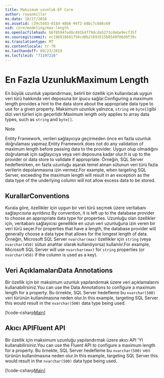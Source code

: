 ```yaml
---
title: Maksimum uzunluk-EF Core
author: rowanmiller
ms.date: 10/27/2016
ms.assetid: c39c5d43-018d-48b8-94f2-b8bc7c686c69
uid: core/modeling/max-length
ms.openlocfilehash: b6f0594fed0c491b4f79dcda5273cdebe9ecf35f
ms.sourcegitcommit: ec196918691f50cd0b21693515b0549f06d9f39c
ms.translationtype: MT
ms.contentlocale: tr-TR
ms.lasthandoff: 09/23/2019
ms.locfileid: "71197216"
---
```

# <a name="maximum-length"></a><span data-ttu-id="e0185-102">En Fazla Uzunluk</span><span class="sxs-lookup"><span data-stu-id="e0185-102">Maximum Length</span></span>

<span data-ttu-id="e0185-103">En büyük uzunluk yapılandırması, belirli bir özellik için kullanılacak uygun veri türü hakkında veri deposuna bir ipucu sağlar.</span><span class="sxs-lookup"><span data-stu-id="e0185-103">Configuring a maximum length provides a hint to the data store about the appropriate data type to use for a given property.</span></span> <span data-ttu-id="e0185-104">Maksimum uzunluk yalnızca, `string` ve `byte[]`gibi dizi veri türleri için geçerlidir.</span><span class="sxs-lookup"><span data-stu-id="e0185-104">Maximum length only applies to array data types, such as `string` and `byte[]`.</span></span>

> [!NOTE]  
> <span data-ttu-id="e0185-105">Entity Framework, verileri sağlayıcıya geçirmeden önce en fazla uzunluk doğrulaması yapmaz.</span><span class="sxs-lookup"><span data-stu-id="e0185-105">Entity Framework does not do any validation of maximum length before passing data to the provider.</span></span> <span data-ttu-id="e0185-106">Uygun olup olmadığını doğrulamak için sağlayıcıya veya veri deposuna kadar olur.</span><span class="sxs-lookup"><span data-stu-id="e0185-106">It is up to the provider or data store to validate if appropriate.</span></span> <span data-ttu-id="e0185-107">Örneğin, SQL Server hedeflenirken, en fazla uzunluğu aşarak temel alınan sütunun veri türü fazla verilerin depolanmasına izin vermez.</span><span class="sxs-lookup"><span data-stu-id="e0185-107">For example, when targeting SQL Server, exceeding the maximum length will result in an exception as the data type of the underlying column will not allow excess data to be stored.</span></span>

## <a name="conventions"></a><span data-ttu-id="e0185-108">Kurallar</span><span class="sxs-lookup"><span data-stu-id="e0185-108">Conventions</span></span>

<span data-ttu-id="e0185-109">Kurala göre, özellikler için uygun bir veri türü seçmek üzere veritabanı sağlayıcısına ayrıldınız.</span><span class="sxs-lookup"><span data-stu-id="e0185-109">By convention, it is left up to the database provider to choose an appropriate data type for properties.</span></span> <span data-ttu-id="e0185-110">Uzunluğu olan özellikler için, veritabanı sağlayıcısı genellikle en uzun veri uzunluğuna izin veren bir veri türü seçer.</span><span class="sxs-lookup"><span data-stu-id="e0185-110">For properties that have a length, the database provider will generally choose a data type that allows for the longest length of data.</span></span> <span data-ttu-id="e0185-111">Örneğin, Microsoft SQL Server `nvarchar(max)` özellikler için `string` (veya `nvarchar(450)` sütun anahtar olarak kullanılıyorsa) kullanılır.</span><span class="sxs-lookup"><span data-stu-id="e0185-111">For example, Microsoft SQL Server will use `nvarchar(max)` for `string` properties (or `nvarchar(450)` if the column is used as a key).</span></span>

## <a name="data-annotations"></a><span data-ttu-id="e0185-112">Veri Açıklamaları</span><span class="sxs-lookup"><span data-stu-id="e0185-112">Data Annotations</span></span>

<span data-ttu-id="e0185-113">Bir özellik için bir maksimum uzunluk yapılandırmak üzere veri açıklamalarını kullanabilirsiniz.</span><span class="sxs-lookup"><span data-stu-id="e0185-113">You can use the Data Annotations to configure a maximum length for a property.</span></span> <span data-ttu-id="e0185-114">Bu örnekte, SQL Server hedefleme bu `nvarchar(500)` veri türünün kullanılmasına neden olur.</span><span class="sxs-lookup"><span data-stu-id="e0185-114">In this example, targeting SQL Server this would result in the `nvarchar(500)` data type being used.</span></span>

[!code-csharp[Main](../../../samples/core/Modeling/DataAnnotations/MaxLength.cs?highlight=14)]

## <a name="fluent-api"></a><span data-ttu-id="e0185-115">Akıcı API</span><span class="sxs-lookup"><span data-stu-id="e0185-115">Fluent API</span></span>

<span data-ttu-id="e0185-116">Bir özellik için maksimum uzunluğu yapılandırmak üzere akıcı API 'YI kullanabilirsiniz.</span><span class="sxs-lookup"><span data-stu-id="e0185-116">You can use the Fluent API to configure a maximum length for a property.</span></span> <span data-ttu-id="e0185-117">Bu örnekte, SQL Server hedefleme bu `nvarchar(500)` veri türünün kullanılmasına neden olur.</span><span class="sxs-lookup"><span data-stu-id="e0185-117">In this example, targeting SQL Server this would result in the `nvarchar(500)` data type being used.</span></span>

[!code-csharp[Main](../../../samples/core/Modeling/FluentAPI/MaxLength.cs?highlight=11-13)]

